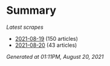 # Summary
*Latest scrapes*
* [2021-08-19](https://github.com/nuuuwan/news_lk/blob/data/news_lk.2021-08-19.json) (150 articles)
* [2021-08-20](https://github.com/nuuuwan/news_lk/blob/data/news_lk.2021-08-20.json) (43 articles)

*Generated at 01:11PM, August 20, 2021*